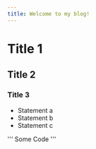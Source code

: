 ```yaml
---
title: Welcome to my blog!
---
```


# Title 1

## Title 2

### Title 3
- Statement a
- Statement b
- Statement c

'''
Some Code
'''


